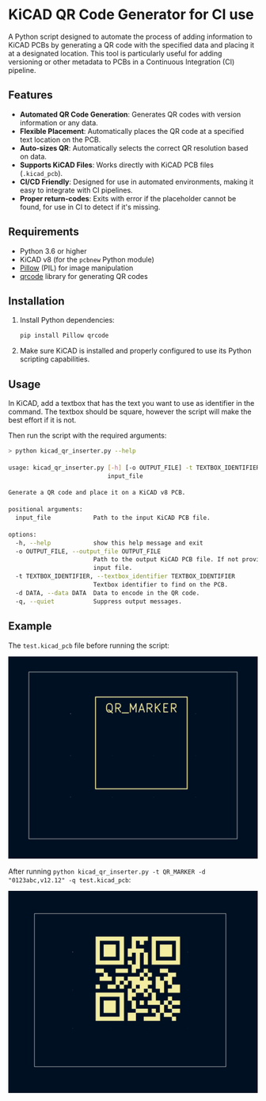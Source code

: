 # KiCAD QR Code Generator for CI use

A Python script designed to automate the process of adding information to KiCAD PCBs by generating a QR code with the specified data and placing it at a designated location. This tool is particularly useful for adding versioning or other metadata to PCBs in a Continuous Integration (CI) pipeline.

## Features

- **Automated QR Code Generation**: Generates QR codes with version information or any data.
- **Flexible Placement**: Automatically places the QR code at a specified text location on the PCB.
- **Auto-sizes QR**: Automatically selects the correct QR resolution based on data.
- **Supports KiCAD Files**: Works directly with KiCAD PCB files (`.kicad_pcb`).
- **CI/CD Friendly**: Designed for use in automated environments, making it easy to integrate with CI pipelines.
- **Proper return-codes**: Exits with error if the placeholder cannot be found, for use in CI to detect if it's missing.

## Requirements

- Python 3.6 or higher
- KiCAD v8 (for the `pcbnew` Python module)
- [Pillow](https://python-pillow.org/) (PIL) for image manipulation
- [qrcode](https://pypi.org/project/qrcode/) library for generating QR codes

## Installation

1. Install Python dependencies:

    ```bash
    pip install Pillow qrcode
    ```

2. Make sure KiCAD is installed and properly configured to use its Python scripting capabilities.

## Usage

In KiCAD, add a textbox that has the text you want to use as identifier in the command. The textbox should be square, however the script will make the best effort if it is not.

Then run the script with the required arguments:

```bash
> python kicad_qr_inserter.py --help

usage: kicad_qr_inserter.py [-h] [-o OUTPUT_FILE] -t TEXTBOX_IDENTIFIER -d DATA [-q]
                            input_file

Generate a QR code and place it on a KiCAD v8 PCB.

positional arguments:
  input_file            Path to the input KiCAD PCB file.

options:
  -h, --help            show this help message and exit
  -o OUTPUT_FILE, --output_file OUTPUT_FILE
                        Path to the output KiCAD PCB file. If not provided, overwrites the
                        input file.
  -t TEXTBOX_IDENTIFIER, --textbox_identifier TEXTBOX_IDENTIFIER
                        Textbox identifier to find on the PCB.
  -d DATA, --data DATA  Data to encode in the QR code.
  -q, --quiet           Suppress output messages.
```

## Example

The `test.kicad_pcb` file before running the script:

![Before running script](pre.png)


After running `python kicad_qr_inserter.py -t QR_MARKER -d "0123abc,v12.12" -q test.kicad_pcb`:

![After running script](post.png)


